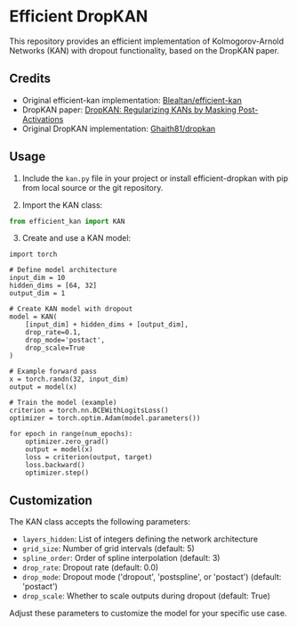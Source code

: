 # Efficient DropKAN

This repository provides an efficient implementation of Kolmogorov-Arnold Networks (KAN) with dropout functionality, based on the DropKAN paper.

## Credits

- Original efficient-kan implementation: [Blealtan/efficient-kan](https://github.com/Blealtan/efficient-kan)
- DropKAN paper: [DropKAN: Regularizing KANs by Masking Post-Activations](https://arxiv.org/abs/2407.13044)
- Original DropKAN implementation: [Ghaith81/dropkan](https://github.com/Ghaith81/dropkan)

## Usage

1. Include the `kan.py` file in your project or install efficient-dropkan with pip from local source or the git repository.

2. Import the KAN class:

```python
from efficient_kan import KAN
```
3. Create and use a KAN model:
```
import torch

# Define model architecture
input_dim = 10
hidden_dims = [64, 32]
output_dim = 1

# Create KAN model with dropout
model = KAN(
    [input_dim] + hidden_dims + [output_dim],
    drop_rate=0.1,
    drop_mode='postact',
    drop_scale=True
)

# Example forward pass
x = torch.randn(32, input_dim)
output = model(x)

# Train the model (example)
criterion = torch.nn.BCEWithLogitsLoss()
optimizer = torch.optim.Adam(model.parameters())

for epoch in range(num_epochs):
    optimizer.zero_grad()
    output = model(x)
    loss = criterion(output, target)
    loss.backward()
    optimizer.step()
```

## Customization

The KAN class accepts the following parameters:

- `layers_hidden`: List of integers defining the network architecture
- `grid_size`: Number of grid intervals (default: 5)
- `spline_order`: Order of spline interpolation (default: 3)
- `drop_rate`: Dropout rate (default: 0.0)
- `drop_mode`: Dropout mode ('dropout', 'postspline', or 'postact') (default: 'postact')
- `drop_scale`: Whether to scale outputs during dropout (default: True)

Adjust these parameters to customize the model for your specific use case.
